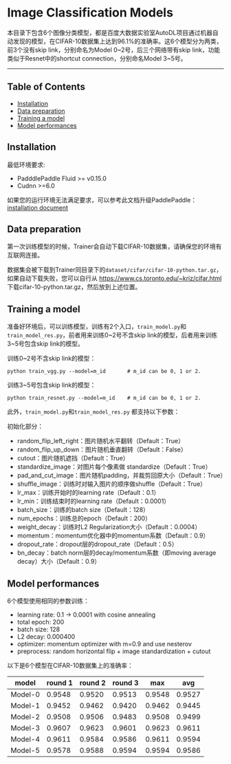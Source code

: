 # Image Classification Models
本目录下包含6个图像分类模型，都是百度大数据实验室AutoDL项目通过机器自动发现的模型，在CIFAR-10数据集上达到96.1%的准确率。这6个模型分为两类，前3个没有skip link，分别命名为Model 0~2号，后三个网络带有skip link，功能类似于Resnet中的shortcut connection，分别命名Model 3~5号。

---
## Table of Contents
- [Installation](#installation)
- [Data preparation](#data-preparation)
- [Training a model](#training-a-model)
- [Model performances](#model-performances)

## Installation
最低环境要求:

- PadddlePaddle Fluid >= v0.15.0
- Cudnn >=6.0

如果您的运行环境无法满足要求，可以参考此文档升级PaddlePaddle：[installation document](http://www.paddlepaddle.org/docs/develop/documentation/zh/build_and_install/pip_install_cn.html)

## Data preparation

第一次训练模型的时候，Trainer会自动下载CIFAR-10数据集，请确保您的环境有互联网连接。

数据集会被下载到Trainer同目录下的`dataset/cifar/cifar-10-python.tar.gz`，如果自动下载失败，您可以自行从 https://www.cs.toronto.edu/~kriz/cifar.html 下载cifar-10-python.tar.gz，然后放到上述位置。


## Training a model
准备好环境后，可以训练模型，训练有2个入口，`train_model.py`和`train_model_res.py`，前者用来训练0~2号不含skip link的模型，后者用来训练3~5号包含skip link的模型。

训练0~2号不含skip link的模型：
```
python train_vgg.py --model=m_id       # m_id can be 0, 1 or 2.
```
训练3~5号包含skip link的模型：
```
python train_resnet.py --model=m_id    # m_id can be 0, 1 or 2.
```

此外，`train_model.py`和`train_model_res.py` 都支持以下参数：

初始化部分：

- random_flip_left_right：图片随机水平翻转（Default：True）
- random_flip_up_down：图片随机垂直翻转（Default：False）
- cutout：图片随机遮挡（Default：True）
- standardize_image：对图片每个像素做 standardize（Default：True）
- pad_and_cut_image：图片随机padding，并裁剪回原大小（Default：True）
- shuffle_image：训练时对输入图片的顺序做shuffle（Default：True）
- lr_max：训练开始时的learning rate（Default：0.1）
- lr_min：训练结束时的learning rate（Default：0.0001）
- batch_size：训练的batch size（Default：128）
- num_epochs：训练总的epoch（Default：200）
- weight_decay：训练时L2 Regularization大小（Default：0.0004）
- momentum：momentum优化器中的momentum系数（Default：0.9）
- dropout_rate：dropout层的dropout_rate（Default：0.5）
- bn_decay：batch norm层的decay/momentum系数（即moving average decay）大小（Default：0.9）



## Model performances
6个模型使用相同的参数训练：

- learning rate: 0.1 -> 0.0001 with cosine annealing
- total epoch: 200
- batch size: 128
- L2 decay: 0.000400
- optimizer: momentum optimizer with m=0.9 and use nesterov
- preprocess: random horizontal flip + image standardization + cutout

以下是6个模型在CIFAR-10数据集上的准确率：

| model    | round 1 | round 2 | round 3 | max    | avg    |
|----------|---------|---------|---------|--------|--------|
| Model-0    | 0.9548  | 0.9520  | 0.9513  | 0.9548 | 0.9527 |
| Model-1    | 0.9452  | 0.9462  | 0.9420  | 0.9462 | 0.9445 |
| Model-2    | 0.9508  | 0.9506  | 0.9483  | 0.9508 | 0.9499 |
| Model-3 | 0.9607  | 0.9623  | 0.9601  | 0.9623 | 0.9611 |
| Model-4 | 0.9611  | 0.9584  | 0.9586  | 0.9611 | 0.9594 |
| Model-5 | 0.9578  | 0.9588  | 0.9594  | 0.9594 | 0.9586 |
